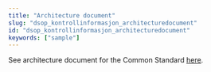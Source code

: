 ```yaml
---
title: "Architecture document"
slug: "dsop_kontrollinformasjon_architecturedocument"
id: "dsop_kontrollinformasjon_architecturedocument"
keywords: ["sample"]
---
```


See architecture document for the Common Standard
[here](https://dokumentasjon.dsop.no/dsop_kontroll_architecturedocument.html).